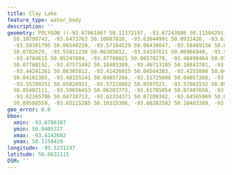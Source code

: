 ```yaml
---
title: Clay Lake
feature_type: water_body
description: ''
geometry: POLYGON ((-93.67861867 50.11372197, -93.67243886 50.11504291, -93.66007924
  50.10799743, -93.6473763 50.10887818, -93.63844991 50.0932426, -93.61647725 50.07914419,
  -93.59381795 50.06548239, -93.57184529 50.06438047, -93.58489156 50.07870354, -93.57150197
  50.0782629, -93.55811238 50.06305812, -93.54197621 50.06966949, -93.50936055 50.06636392,
  -93.4784615 50.05247804, -93.47708821 50.06570278, -93.48498464 50.07517826, -93.47640157
  50.07760192, -93.47571492 50.10403389, -93.46713185 50.10843781, -93.46541524 50.08377069,
  -93.44241261 50.06305812, -93.41426015 50.04564383, -93.4255898 50.04476193, -93.4527123
  50.04101365, -93.48155141 50.04057266, -93.51725698 50.04057266, -93.55399251 50.0496122,
  -93.55399251 50.05820921, -93.57218862 50.0597521, -93.57081532 50.05093492, -93.59278798
  50.05402111, -93.59656453 50.06283773, -93.61785054 50.07407656, -93.6096108 50.04917129,
  -93.62265706 50.04718713, -93.62334371 50.07209342, -93.64565969 50.08817646, -93.65115285
  50.09588559, -93.65115285 50.10315306, -93.66282582 50.10403389, -93.67861867 50.11372197))
geo_error: 0.0
bbox:
  xmin: -93.6786187
  ymin: 50.0405727
  xmax: -93.4142602
  ymax: 50.1150429
longitude: -93.5231247
latitude: 50.0631115
OSM: ''
---
```


